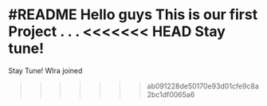 #README
**Hello guys**
This is our first Project
.
.
.
<<<<<<< HEAD
Stay tune!
=======
Stay Tune!
WIra joined
>>>>>>> ab091228de50170e93d01cfe9c8a2bc1df0065a6

